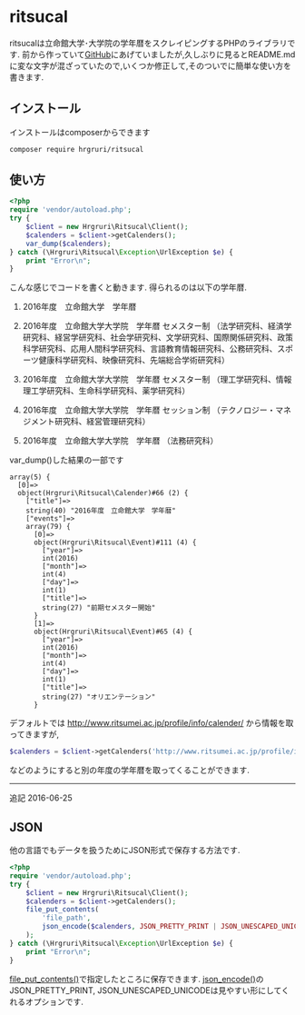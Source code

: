 # ritsucal
ritsucalは立命館大学･大学院の学年暦をスクレイピングするPHPのライブラリです. 前から作っていて[GitHub](https://github.com/hrgruri/ritsucal)にあげていましたが,久しぶりに見るとREADME.mdに変な文字が混ざっていたので,いくつか修正して,そのついでに簡単な使い方を書きます.

## インストール
インストールはcomposerからできます
```sh
composer require hrgruri/ritsucal
```

## 使い方
```php
<?php
require 'vendor/autoload.php';
try {
    $client = new Hrgruri\Ritsucal\Client();
    $calenders = $client->getCalenders();
    var_dump($calenders);
} catch (\Hrgruri\Ritsucal\Exception\UrlException $e) {
    print "Error\n";
}
```
こんな感じでコードを書くと動きます. 得られるのは以下の学年暦.  
1. 2016年度　立命館大学　学年暦

2. 2016年度　立命館大学大学院　学年暦 セメスター制
  （法学研究科、経済学研究科、経営学研究科、社会学研究科、文学研究科、国際関係研究科、政策科学研究科、応用人間科学研究科、言語教育情報研究科、公務研究科、スポーツ健康科学研究科、映像研究科、先端総合学術研究科）

3. 2016年度　立命館大学大学院　学年暦 セメスター制
  （理工学研究科、情報理工学研究科、生命科学研究科、薬学研究科）

4. 2016年度　立命館大学大学院　学年暦 セッション制
（テクノロジー・マネジメント研究科、経営管理研究科）

5. 2016年度　立命館大学大学院　学年暦
  （法務研究科）

var_dump()した結果の一部です
```
array(5) {
  [0]=>
  object(Hrgruri\Ritsucal\Calender)#66 (2) {
    ["title"]=>
    string(40) "2016年度　立命館大学　学年暦"
    ["events"]=>
    array(79) {
      [0]=>
      object(Hrgruri\Ritsucal\Event)#111 (4) {
        ["year"]=>
        int(2016)
        ["month"]=>
        int(4)
        ["day"]=>
        int(1)
        ["title"]=>
        string(27) "前期セメスター開始"
      }
      [1]=>
      object(Hrgruri\Ritsucal\Event)#65 (4) {
        ["year"]=>
        int(2016)
        ["month"]=>
        int(4)
        ["day"]=>
        int(1)
        ["title"]=>
        string(27) "オリエンテーション"
      }
```
デフォルトでは http://www.ritsumei.ac.jp/profile/info/calender/ から情報を取ってきますが,
```php
$calenders = $client->getCalenders('http://www.ritsumei.ac.jp/profile/info/calender/2016/');
```
などのようにすると別の年度の学年暦を取ってくることができます.

***
追記 2016-06-25
## JSON
他の言語でもデータを扱うためにJSON形式で保存する方法です. 
```php
<?php
require 'vendor/autoload.php';
try {
    $client = new Hrgruri\Ritsucal\Client();
    $calenders = $client->getCalenders();
    file_put_contents(
        'file_path',
        json_encode($calenders, JSON_PRETTY_PRINT | JSON_UNESCAPED_UNICODE)
    );
} catch (\Hrgruri\Ritsucal\Exception\UrlException $e) {
    print "Error\n";
}
```

[file_put_contents()](http://php.net/file_put_contents)で指定したところに保存できます. [json_encode()](http://php.net/json_encode)のJSON_PRETTY_PRINT, JSON_UNESCAPED_UNICODEは見やすい形にしてくれるオプションです.
